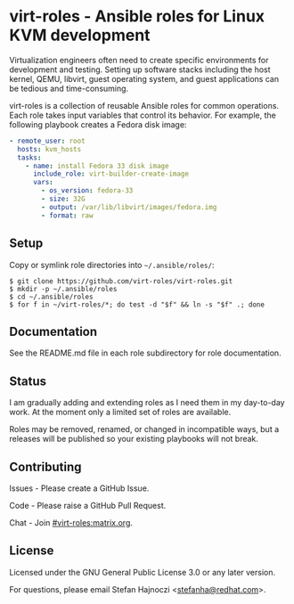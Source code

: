 # virt-roles - Ansible roles for Linux KVM development

Virtualization engineers often need to create specific environments for
development and testing. Setting up software stacks including the host kernel,
QEMU, libvirt, guest operating system, and guest applications can be tedious
and time-consuming.

virt-roles is a collection of reusable Ansible roles for common operations.
Each role takes input variables that control its behavior. For example, the
following playbook creates a Fedora disk image:

```yaml
- remote_user: root
  hosts: kvm_hosts
  tasks:
    - name: install Fedora 33 disk image
      include_role: virt-builder-create-image
      vars:
        - os_version: fedora-33
        - size: 32G
        - output: /var/lib/libvirt/images/fedora.img
        - format: raw
```

## Setup

Copy or symlink role directories into `~/.ansible/roles/`:

```shell
$ git clone https://github.com/virt-roles/virt-roles.git
$ mkdir -p ~/.ansible/roles
$ cd ~/.ansible/roles
$ for f in ~/virt-roles/*; do test -d "$f" && ln -s "$f" .; done
```

## Documentation

See the README.md file in each role subdirectory for role documentation.

## Status

I am gradually adding and extending roles as I need them in my day-to-day work.
At the moment only a limited set of roles are available.

Roles may be removed, renamed, or changed in incompatible ways, but a releases
will be published so your existing playbooks will not break.

## Contributing

Issues - Please create a GitHub Issue.

Code - Please raise a GitHub Pull Request.

Chat - Join [#virt-roles:matrix.org](https://matrix.to/#/#virt-roles:matrix.org).

## License

Licensed under the GNU General Public License 3.0 or any later version.

For questions, please email Stefan Hajnoczi \<stefanha@redhat.com\>.
